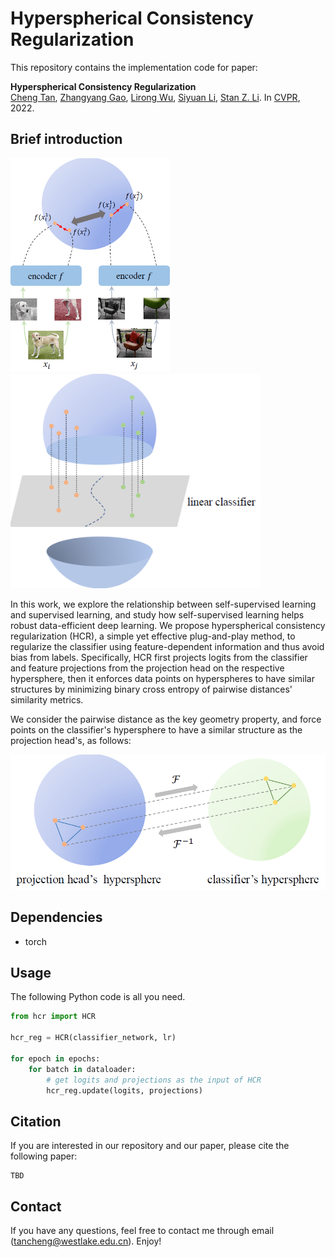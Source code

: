 # Hyperspherical Consistency Regularization

This repository contains the implementation code for paper:

**Hyperspherical Consistency Regularization**  
[Cheng Tan](https://westlake-drug-discovery.github.io/zhangyang_gao.html), [Zhangyang Gao](http://web.mit.edu/phillipi/), [Lirong Wu](https://lirongwu.github.io/), [Siyuan Li](https://scholar.google.com/citations?user=SKTQTXwAAAAJ&hl), [Stan Z. Li](https://scholar.google.com/citations?user=Y-nyLGIAAAAJ&hl). In [CVPR](), 2022.

## Brief introduction

<p float="center">
    <img src="./readme_figures/cl_on_hypersphere.png" width="255"/>
    <img src="./readme_figures/seperable_hypersphere.png" width="400"/>
</p>

In this work, we explore the relationship between self-supervised
learning and supervised learning, and study how self-supervised learning helps
robust data-efficient deep learning. We propose hyperspherical consistency
regularization (HCR), a simple yet effective plug-and-play method, to
regularize the classifier using feature-dependent information and thus avoid
bias from labels. Specifically, HCR first projects logits from the classifier
and feature projections from the projection head on the respective hypersphere,
then it enforces data points on hyperspheres to have similar structures by
minimizing binary cross entropy of pairwise distances' similarity metrics.

We consider the pairwise distance as the key geometry property, and force points on the classifier's hypersphere to have a similar structure as the projection head's, as follows:

<p align="center">
    <img src="./readme_figures/preserve_structure.png" width="600"> <br>
</p>

## Dependencies
* torch

## Usage

The following Python code is all you need.

```python
from hcr import HCR

hcr_reg = HCR(classifier_network, lr)

for epoch in epochs:
    for batch in dataloader:
        # get logits and projections as the input of HCR
        hcr_reg.update(logits, projections)
```

## Citation

If you are interested in our repository and our paper, please cite the following paper:

```
TBD
```

## Contact

If you have any questions, feel free to contact me through email (tancheng@westlake.edu.cn). Enjoy!